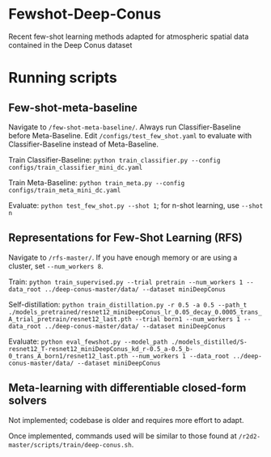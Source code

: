 # Fewshot-Deep-Conus
Recent few-shot learning methods adapted for atmospheric spatial data contained in the Deep Conus dataset

# Running scripts

## Few-shot-meta-baseline

Navigate to `/few-shot-meta-baseline/`. Always run Classifier-Baseline before Meta-Baseline. Edit `/configs/test_few_shot.yaml` to evaluate with Classifier-Baseline instead of Meta-Baseline.

Train Classifier-Baseline: `python train_classifier.py --config configs/train_classifier_mini_dc.yaml`

Train Meta-Baseline: `python train_meta.py --config configs/train_meta_mini_dc.yaml`

Evaluate: `python test_few_shot.py --shot 1`; for n-shot learning, use `--shot n`

## Representations for Few-Shot Learning (RFS)

Navigate to `/rfs-master/`. If you have enough memory or are using a cluster, set `--num_workers 8`.

Train: `python train_supervised.py --trial pretrain --num_workers 1 --data_root ../deep-conus-master/data/ --dataset miniDeepConus`

Self-distillation: `python train_distillation.py -r 0.5 -a 0.5 --path_t ./models_pretrained/resnet12_miniDeepConus_lr_0.05_decay_0.0005_trans_A_trial_pretrain/resnet12_last.pth --trial born1 --num_workers 1 --data_root ../deep-conus-master/data/ --dataset miniDeepConus`

Evaluate: `python eval_fewshot.py --model_path ./models_distilled/S-resnet12_T-resnet12_miniDeepConus_kd_r-0.5_a-0.5_b-0_trans_A_born1/resnet12_last.pth --num_workers 1 --data_root ../deep-conus-master/data/ --dataset miniDeepConus`

## Meta-learning with differentiable closed-form solvers

Not implemented; codebase is older and requires more effort to adapt.

Once implemented, commands used will be similar to those found at `/r2d2-master/scripts/train/deep-conus.sh`.
